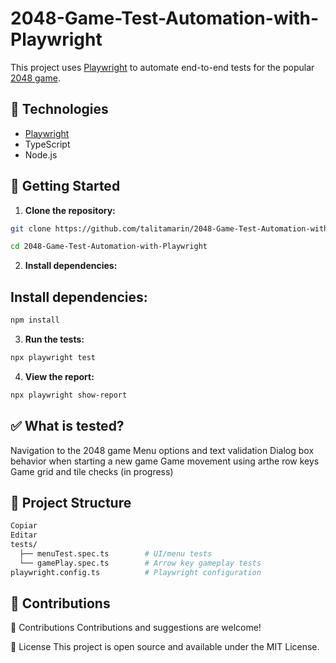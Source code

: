 # 2048-Game-Test-Automation-with-Playwright

This project uses [Playwright](https://playwright.dev/) to automate end-to-end tests for the popular [2048 game](https://play2048.co/).

## 🧪 Technologies

- [Playwright](https://playwright.dev/)
- TypeScript
- Node.js

## 🚀 Getting Started

1. **Clone the repository:**

```bash
git clone https://github.com/talitamarin/2048-Game-Test-Automation-with-Playwright.git

cd 2048-Game-Test-Automation-with-Playwright
```

2. **Install dependencies:**

## Install dependencies:

```bash
npm install
```

3. **Run the tests:**

```bash
npx playwright test
```

4. **View the report:**

```bash
npx playwright show-report
```

## ✅ What is tested?

Navigation to the 2048 game
Menu options and text validation
Dialog box behavior when starting a new game
Game movement using arthe row keys
Game grid and tile checks (in progress)

## 📁 Project Structure

```bash
Copiar
Editar
tests/
  ├── menuTest.spec.ts        # UI/menu tests
  └── gamePlay.spec.ts        # Arrow key gameplay tests
playwright.config.ts          # Playwright configuration
```

## 🤝 Contributions

🤝 Contributions
Contributions and suggestions are welcome!

📜 License
This project is open source and available under the MIT License.
